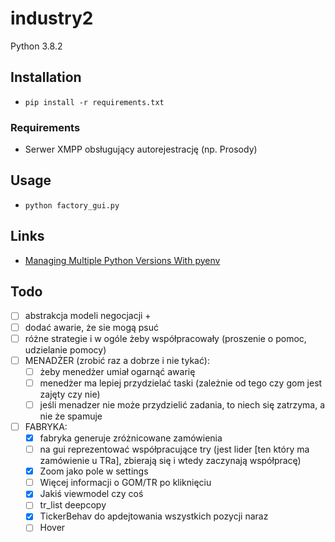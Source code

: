 # industry2

Python 3.8.2

## Installation

- `pip install -r requirements.txt`

### Requirements

- Serwer XMPP obsługujący autorejestrację (np. Prosody)

## Usage

- `python factory_gui.py`

## Links

- [Managing Multiple Python Versions With pyenv](https://realpython.com/intro-to-pyenv/)


## Todo

- [ ] abstrakcja modeli negocjacji + 
- [ ] dodać awarie, że sie mogą psuć
- [ ] różne strategie i w ogóle żeby współpracowały (proszenie o pomoc, udzielanie pomocy)
- [ ] MENADŻER (zrobić raz a dobrze i nie tykać):
    - [ ] żeby menedżer umiał ogarnąć awarię
    - [ ] menedżer ma lepiej przydzielać taski (zależnie od tego czy gom jest zajęty czy nie)
    - [ ] jeśli menadzer nie może przydzielić zadania, to niech się zatrzyma, a nie że spamuje
- [ ] FABRYKA:
    - [x] fabryka generuje zróżnicowane zamówienia
    - [ ] na gui reprezentować współpracujące try (jest lider [ten który ma zamówienie u TRa], zbierają się i wtedy zaczynają współpracę)
    - [x] Zoom jako pole w settings
    - [ ] Więcej informacji o GOM/TR po kliknięciu
    - [x] Jakiś viewmodel czy coś
    - [ ] tr_list deepcopy
    - [x] TickerBehav do apdejtowania wszystkich pozycji naraz
    - [ ] Hover
